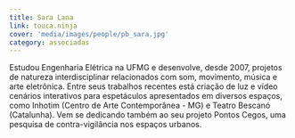 ```yaml
---
title: Sara Lana
link: touca.ninja
cover: 'media/images/people/pb_sara.jpg'
category: associadas
---
```

Estudou Engenharia Elétrica na UFMG e desenvolve, desde 2007, projetos de natureza interdisciplinar relacionados com som, movimento, música e arte eletrônica. Entre seus trabalhos recentes está criação de luz e vídeo cenários interativos para espetáculos apresentados em diversos espaços, como Inhotim (Centro de Arte Contemporânea - MG) e Teatro Bescanó (Catalunha). Vem se dedicando também ao seu projeto Pontos Cegos, uma pesquisa de contra-vigilância nos espaços urbanos.